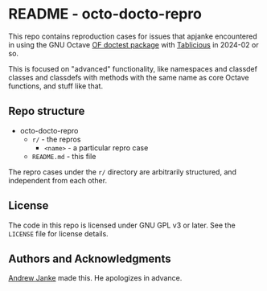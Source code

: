 # README - octo-docto-repro

This repo contains reproduction cases for issues that apjanke encountered in using the
GNU Octave [OF doctest package](https://github.com/gnu-octave/octave-doctest/) with
[Tablicious](https://github.com/apjanke/octave-tablicious) in 2024-02 or so.

This is focused on "advanced" functionality, like namespaces and classdef classes and
classdefs with methods with the same name as core Octave functions, and stuff like that.

## Repo structure

* octo-docto-repro
  * `r/` - the repros
    * `<name>` - a particular repro case
  * `README.md` - this file

The repro cases under the `r/` directory are arbitrarily structured, and independent from each other.

## License

The code in this repo is licensed under GNU GPL v3 or later. See the `LICENSE` file for license details.

## Authors and Acknowledgments

[Andrew Janke](https://github.com/apjanke) made this. He apologizes in advance.
